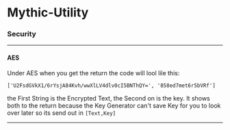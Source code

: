 # Mythic-Utility

### Security

-------

#### AES
Under AES when you get the return the code will
lool lile this:

```
['U2FsdGVkX1/6rYsjA84Kvh/wwXlLV4dlv0cI5BNThQY=', '858ed7met6r5bVRf']
```

the First String is the Encrypted Text, the Second on
is the key. It shows both to the return
because the Key Generator can't save Key for
you to look over later so its send out in `[Text,Key]`

-------